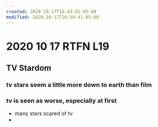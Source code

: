 ```yaml
---
created: 2020-10-17T16:43:02-05:00
modified: 2020-10-17T16:50:41-05:00
---
```


# 2020 10 17 RTFN L19

## TV Stardom

### tv stars seem a little more down to earth than film

### tv is seen as worse, especially at first
- many stars scared of tv
-